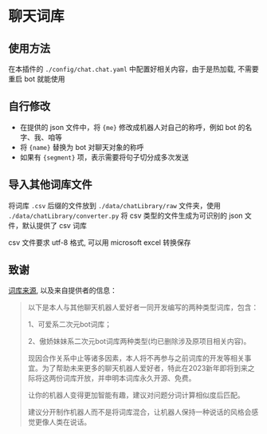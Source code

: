 # 聊天词库

## 使用方法

在本插件的 `./config/chat.chat.yaml` 中配置好相关内容，由于是热加载, 不需要重启 bot 就能使用

## 自行修改

-   在提供的 json 文件中，将 `{me}` 修改成机器人对自己的称呼，例如 bot 的名字、我、咱等
-   将 `{name}` 替换为 bot 对聊天对象的称呼
-   如果有 `{segment}` 项，表示需要将句子切分成多次发送

## 导入其他词库文件

将词库 `.csv` 后缀的文件放到 `./data/chatLibrary/raw` 文件夹，使用 `./data/chatLibrary/converter.py` 将 csv 类型的文件生成为可识别的 json 文件，默认提供了 csv 词库

csv 文件要求 utf-8 格式, 可以用 microsoft excel 转换保存

## 致谢

[词库来源](https://mirai.mamoe.net/topic/1829/强大的二次元聊天机器人词库2w-词条-不定期更新), 以及来自提供者的信息：

>   以下是本人与其他聊天机器人爱好者一同开发编写的两种类型词库，包含：
>
>   1、可爱系二次元bot词库；
>
>   2、傲娇妹妹系二次元bot词库两种类型(均已删除涉及原项目相关内容)。
>
>   现因合作关系中止等诸多因素，本人将不再参与之前词库的开发等相关事宜。为了帮助未来更多的聊天机器人爱好者，特此在2023新年即将到来之际将这两份词库开放，并申明本词库永久开源、免费。
>
>   让你的机器人变得更加智能有趣，建议对问题分词计算相似度后匹配。
> 
>   建议分开制作机器人而不是将词库混合，让机器人保持一种说话的风格会感觉更像人类在说话。